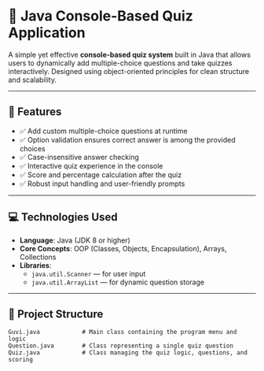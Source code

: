 # 🧠 Java Console-Based Quiz Application

A simple yet effective **console-based quiz system** built in Java that allows users to dynamically add multiple-choice questions and take quizzes interactively. Designed using object-oriented principles for clean structure and scalability.

---

## 📌 Features

- ✅ Add custom multiple-choice questions at runtime  
- ✅ Option validation ensures correct answer is among the provided choices  
- ✅ Case-insensitive answer checking  
- ✅ Interactive quiz experience in the console  
- ✅ Score and percentage calculation after the quiz  
- ✅ Robust input handling and user-friendly prompts  

---

## 💻 Technologies Used

- **Language**: Java (JDK 8 or higher)  
- **Core Concepts**: OOP (Classes, Objects, Encapsulation), Arrays, Collections  
- **Libraries**:  
  - `java.util.Scanner` — for user input  
  - `java.util.ArrayList` — for dynamic question storage  

---

## 📁 Project Structure

```plaintext
Guvi.java            # Main class containing the program menu and logic
Question.java        # Class representing a single quiz question
Quiz.java            # Class managing the quiz logic, questions, and scoring
